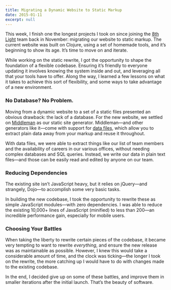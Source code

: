 ```yaml
---
title: Migrating a Dynamic Website to Static Markup
date: 2015-01-11
excerpt: null
---
```


This week, I finish one the longest projects I took on since joining the [8th Light](http://8thlight.com) team back in November: migrating our website to static markup. The current website was built on Clojure, using a set of homemade tools, and it’s beginning to show its age. It’s time to move on and iterate.

While working on the static rewrite, I got the opportunity to shape the foundation of a flexible codebase. Ensuring it’s friendly to everyone updating it involves knowing the system inside and out, and leveraging all that your tools have to offer. Along the way, I learned a few lessons on what it takes to achieve this sort of flexibility, and some ways to take advantage of a new environment.

### No Database? No Problem.

Moving from a dynamic website to a set of a static files presented an obvious drawback: the lack of a database. For the new website, we settled on [Middleman](https://middlemanapp.com) as our static site generator. Middleman—and other generators like it—come with support for [data files](https://middlemanapp.com/advanced/local-data/), which allow you to extract plain data away from your markup and reuse it throughout.

With data files, we were able to extract things like our list of team members and the availability of careers in our various offices, without needing complex databases and SQL queries. Instead, we write our data in plain text files—and those can be easily read and edited by anyone on our team.

### Reducing Dependencies

The existing site isn’t JavaScript heavy, but it relies on jQuery—and strangely, Dojo—to accomplish some very basic tasks.

In building the new codebase, I took the opportunity to rewrite these as simple JavaScript modules—with zero dependencies. I was able to reduce the existing 10,000+ lines of JavaScript (minified) to less than 200—an incredible performance gain, especially for mobile users.

### Choosing Your Battles

When taking the liberty to rewrite certain pieces of the codebase, it became very tempting to want to rewrite _everything_, and ensure the new release was as maintainable as possible. However, I knew this would take a considerable amount of time, and the clock was ticking—the longer I took on the rewrite, the more catching up I would have to do with changes made to the existing codebase.

In the end, I decided give up on some of these battles, and improve them in smaller iterations after the initial launch. That’s the beauty of software.
